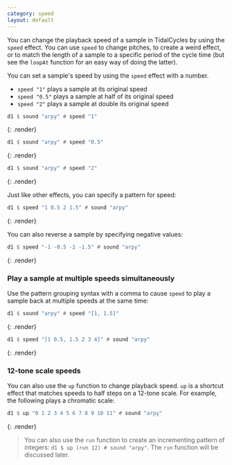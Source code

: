 ```yaml
---
category: speed
layout: default
---
```


You can change the playback speed of a sample in TidalCycles by using
the `speed` effect.  You can use `speed` to change pitches, to create
a weird effect, or to match the length of a sample to a specific
period of the cycle time (but see the `loopAt` function for an easy way
of doing the latter).

You can set a sample's speed by using the `speed` effect with a number.

- `speed "1"` plays a sample at its original speed
- `speed "0.5"` plays a sample at half of its original speed
- `speed "2"` plays a sample at double its original speed

~~~haskell
d1 $ sound "arpy" # speed "1"
~~~
{: .render}

~~~haskell
d1 $ sound "arpy" # speed "0.5"
~~~
{: .render}

~~~haskell
d1 $ sound "arpy" # speed "2"
~~~
{: .render}

Just like other effects, you can specify a pattern for speed:

~~~haskell
d1 $ speed "1 0.5 2 1.5" # sound "arpy" 
~~~
{: .render}

You can also reverse a sample by specifying negative values:

~~~haskell
d1 $ speed "-1 -0.5 -2 -1.5" # sound "arpy"
~~~
{: .render}

### Play a sample at multiple speeds simultaneously

Use the pattern grouping syntax with a comma to cause `speed` to play
a sample back at multiple speeds at the same time:

~~~haskell
d1 $ sound "arpy" # speed "[1, 1.5]"
~~~
{: .render}

~~~haskell
d1 $ speed "[1 0.5, 1.5 2 3 4]" # sound "arpy"
~~~
{: .render}

### 12-tone scale speeds

You can also use the `up` function to change playback speed. `up` is a shortcut
effect that matches speeds to half steps on a 12-tone scale. For example, the
following plays a chromatic scale:

~~~haskell
d1 $ up "0 1 2 3 4 5 6 7 8 9 10 11" # sound "arpy"
~~~
{: .render}

> You can also use the `run` function to create an incrementing pattern of
> integers: `d1 $ up (run 12) # sound "arpy"`. The `run` function will be
> discussed later.
